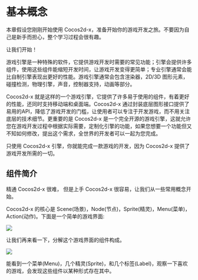 # 基本概念

本章假设您刚刚开始使用 Cocos2d-x，准备开始你的游戏开发之旅。不要因为自己是新手而担心，整个学习过程会很有趣。

让我们开始！

游戏引擎是一种特殊的软件，它提供游戏开发时需要的常见功能；引擎会提供许多组件，使用这些组件能缩短开发时间，让游戏开发变得更简单；专业引擎通常会能比自制引擎表现出更好的性能。游戏引擎通常会包含渲染器，2D/3D 图形元素，碰撞检测，物理引擎，声音，控制器支持，动画等部分。

Cocos2d-x 就是这样的一个游戏引擎，它提供了许多易于使用的组件，有着更好的性能，还同时支持移动端和桌面端。Cocos2d-x 通过封装底层图形接口提供了易用的API，降低了游戏开发的门槛，让使用者可以专注于开发游戏，而不用关注底层的技术细节。更重要的是 Cocos2d-x 是一个完全开源的游戏引擎，这就允许您在游戏开发过程中根据实际需要，定制化引擎的功能，如果您想要一个功能但又不知如何修改，提出这个需求，全世界的开发者可以一起为您完成。

只使用 Cocos2d-x 引擎，你就能完成一款游戏的开发，因为 Cocos2d-x 提供了游戏开发所需的一切。

## 组件简介

精通 Cocos2d-x 很难， 但是上手 Cocos2d-x 很容易，让我们从一些常用概念开始。

Cocos2d-x 的核心是 Scene(场景)，Node(节点)，Sprite(精灵)，Menu(菜单)，Action(动作)。下面是一个简单的游戏界面:

![](../../en/basic_concepts/basic_concepts-img/2n_main.png "")

让我们再来看一下，分解这个游戏界面的组件构成。

![](../../en/basic_concepts/basic_concepts-img/2n_annotated_scaled.png "")

能看到一个菜单(Menu)，几个精灵(Sprite)，和几个标签(Label)，观察一下喜欢的游戏，会发现这些组件以某种形式存在其中。
